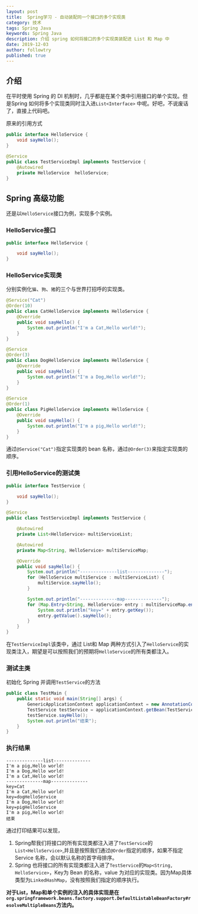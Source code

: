 ```yaml
---
layout: post
title:  Spring学习 - 自动装配同一个接口的多个实现类
category: 技术
tags: Spring Java
keywords: Spring Java
description: 介绍 spring 如何将接口的多个实现类装配进 List 和 Map 中
date: 2019-12-03
author: followtry
published: true
---
```



## 介绍

在平时使用 Spring 的 DI 机制时，几乎都是在某个类中引用接口的单个实现。但是Spring 如何将多个实现类同时注入进`List<Interface>` 中呢。好吧，不说废话了，直接上代码吧。


原来的引用方式

```java
public interface HelloService {
    void sayHello();
}

@Service
public class TestServiceImpl implements TestService {
    @Autowired
    private HelloService  helloService;
}
```



## Spring 高级功能

还是以`HelloService`接口为例，实现多个实例。

### HelloService接口

```java
public interface HelloService {

    void sayHello();
}
```

### HelloService实现类

分别实例化`猫`、`狗`、`猪`的三个与世界打招呼的实现类。

```java
@Service("Cat")
@Order(10)
public class CatHelloService implements HelloService {
    @Override
    public void sayHello() {
        System.out.println("I'm a Cat,Hello world!");
    }
}

@Service
@Order(3)
public class DogHelloService implements HelloService {
    @Override
    public void sayHello() {
        System.out.println("I'm a Dog,Hello world!");
    }
}

@Service
@Order(1)
public class PigHelloService implements HelloService {
    @Override
    public void sayHello() {
        System.out.println("I'm a pig,Hello world!");
    }
}
```

通过`@Service("Cat")`指定实现类的 bean 名称，通过`@Order(3)`来指定实现类的顺序。

### 引用HelloService的测试类

```java
public interface TestService {

    void sayHello();
}

@Service
public class TestServiceImpl implements TestService {

    @Autowired
    private List<HelloService> multiServiceList;

    @Autowired
    private Map<String, HelloService> multiServiceMap;

    @Override
    public void sayHello() {
        System.out.println("--------------list--------------");
        for (HelloService multiService : multiServiceList) {
            multiService.sayHello();
        }

        System.out.println("--------------map--------------");
        for (Map.Entry<String, HelloService> entry : multiServiceMap.entrySet()) {
            System.out.println("key=" + entry.getKey());
            entry.getValue().sayHello();
        }
    }
}
```

在`TestServiceImpl`该类中，通过 List和 Map 两种方式引入了`HelloService`的实现类注入，期望是可以按照我们的预期将`HelloService`的所有类都注入。


### 测试主类

初始化 Spring 并调用`TestService`的方法

```java
public class TestMain {
    public static void main(String[] args) {
        GenericApplicationContext applicationContext = new AnnotationConfigApplicationContext("cn.followtry.boot");
        TestService testService = applicationContext.getBean(TestService.class);
        testService.sayHello();
        System.out.println("结束");
    }
}
```

### 执行结果

```
--------------list--------------
I'm a pig,Hello world!
I'm a Dog,Hello world!
I'm a Cat,Hello world!
--------------map--------------
key=Cat
I'm a Cat,Hello world!
key=dogHelloService
I'm a Dog,Hello world!
key=pigHelloService
I'm a pig,Hello world!
结束
```

通过打印结果可以发现，
1. Spring帮我们将接口的所有实现类都注入进了`TestService`的`List<HelloService>`,并且是按照我们通过`@Order`指定的顺序，如果不指定Service 名称，会以默认名称的首字母排序。
2. Spring 也将接口的所有实现类都注入进了`TestService`的`Map<String, HelloService>`，Key为 Bean 的名称，value 为对应的实现类。因为Map具体类型为`LinkedHashMap`，没有按照我们指定的顺序执行。

**对于List，Map和单个实例的注入的具体实现是在`org.springframework.beans.factory.support.DefaultListableBeanFactory#resolveMultipleBeans`方法内。**

